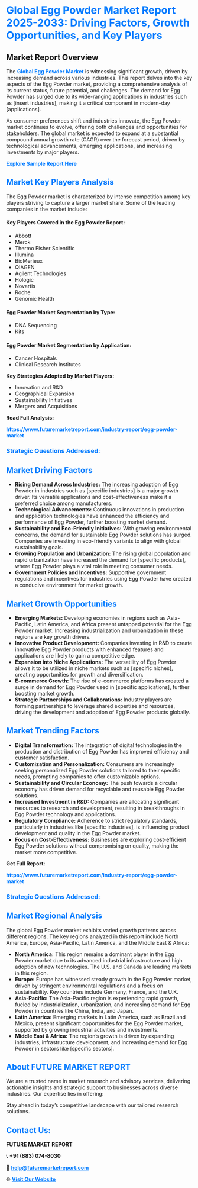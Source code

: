 <h1 style="color: #007BFF;">Global Egg Powder Market Report 2025-2033: Driving Factors, Growth Opportunities, and Key Players</h1>

<section id="overview">
<h2>Market Report Overview</h2>
<p>The <a href="https://www.futuremarketreport.com/industry-report/egg-powder-market" style="color: #007BFF; text-decoration: none;"><strong>Global Egg Powder Market</strong></a> is witnessing significant growth, driven by increasing demand across various industries. This report delves into the key aspects of the Egg Powder market, providing a comprehensive analysis of its current status, future potential, and challenges. The demand for Egg Powder has surged due to its wide-ranging applications in industries such as [insert industries], making it a critical component in modern-day [applications].</p>
<p>As consumer preferences shift and industries innovate, the Egg Powder market continues to evolve, offering both challenges and opportunities for stakeholders. The global market is expected to expand at a substantial compound annual growth rate (CAGR) over the forecast period, driven by technological advancements, emerging applications, and increasing investments by major players.</p>
</section>

<section id="overview">
<p><a href="https://www.futuremarketreport.com/request-sample/reportId=34504" style="color: #007BFF; text-decoration: none;"><strong>Explore Sample Report Here</strong></a></p>
</section>

<section id="key-players">
<h2 style="color: #007BFF;">Market Key Players Analysis</h2>
<p>The Egg Powder market is characterized by intense competition among key players striving to capture a larger market share. Some of the leading companies in the market include:</p>
<h4>Key Players Covered in the Egg Powder Report:</h4>
<ul><li>Abbott</li><li>Merck</li><li>Thermo Fisher Scientific</li><li>Illumina</li><li>BioMerieux</li><li>QIAGEN</li><li>Agilent Technologies</li><li>Hologic</li><li>Novartis</li><li>Roche</li><li>Genomic Health</li></ul>
<h4>Egg Powder Market Segmentation by Type:</h4>
<ul><li>DNA Sequencing</li><li>Kits</li></ul>

<h4>Egg Powder Market Segmentation by Application:</h4>
<ul><li>Cancer Hospitals</li><li>Clinical Research Institutes</li></ul>
<p><strong>Key Strategies Adopted by Market Players:</strong></p>
<ul>
<li>Innovation and R&D</li>
<li>Geographical Expansion</li>
<li>Sustainability Initiatives</li>
<li>Mergers and Acquisitions</li>
</ul>
</section>

<section>
<p><strong>Read Full Analysis: </strong></p><a href="https://www.futuremarketreport.com/industry-report/egg-powder-market" style="color: #007BFF; text-decoration: none;"><strong>https://www.futuremarketreport.com/industry-report/egg-powder-market</strong></a>
<h3 style="color: #007BFF;">Strategic Questions Addressed:</h3>
</section>

<section id="driving-factors">
<h2 style="color: #007BFF;">Market Driving Factors</h2>
<ul>
<li><strong>Rising Demand Across Industries:</strong> The increasing adoption of Egg Powder in industries such as [specific industries] is a major growth driver. Its versatile applications and cost-effectiveness make it a preferred choice among manufacturers.</li>
<li><strong>Technological Advancements:</strong> Continuous innovations in production and application technologies have enhanced the efficiency and performance of Egg Powder, further boosting market demand.</li>
<li><strong>Sustainability and Eco-Friendly Initiatives:</strong> With growing environmental concerns, the demand for sustainable Egg Powder solutions has surged. Companies are investing in eco-friendly variants to align with global sustainability goals.</li>
<li><strong>Growing Population and Urbanization:</strong> The rising global population and rapid urbanization have increased the demand for [specific products], where Egg Powder plays a vital role in meeting consumer needs.</li>
<li><strong>Government Policies and Incentives:</strong> Supportive government regulations and incentives for industries using Egg Powder have created a conducive environment for market growth.</li>
</ul>
</section>

<section id="growth-opportunities">
<h2 style="color: #007BFF;">Market Growth Opportunities</h2>
<ul>
<li><strong>Emerging Markets:</strong> Developing economies in regions such as Asia-Pacific, Latin America, and Africa present untapped potential for the Egg Powder market. Increasing industrialization and urbanization in these regions are key growth drivers.</li>
<li><strong>Innovative Product Development:</strong> Companies investing in R&D to create innovative Egg Powder products with enhanced features and applications are likely to gain a competitive edge.</li>
<li><strong>Expansion into Niche Applications:</strong> The versatility of Egg Powder allows it to be utilized in niche markets such as [specific niches], creating opportunities for growth and diversification.</li>
<li><strong>E-commerce Growth:</strong> The rise of e-commerce platforms has created a surge in demand for Egg Powder used in [specific applications], further boosting market growth.</li>
<li><strong>Strategic Partnerships and Collaborations:</strong> Industry players are forming partnerships to leverage shared expertise and resources, driving the development and adoption of Egg Powder products globally.</li>
</ul>
</section>

<section id="trending-factors">
<h2 style="color: #007BFF;">Market Trending Factors</h2>
<ul>
<li><strong>Digital Transformation:</strong> The integration of digital technologies in the production and distribution of Egg Powder has improved efficiency and customer satisfaction.</li>
<li><strong>Customization and Personalization:</strong> Consumers are increasingly seeking personalized Egg Powder solutions tailored to their specific needs, prompting companies to offer customizable options.</li>
<li><strong>Sustainability and Circular Economy:</strong> The push towards a circular economy has driven demand for recyclable and reusable Egg Powder solutions.</li>
<li><strong>Increased Investment in R&D:</strong> Companies are allocating significant resources to research and development, resulting in breakthroughs in Egg Powder technology and applications.</li>
<li><strong>Regulatory Compliance:</strong> Adherence to strict regulatory standards, particularly in industries like [specific industries], is influencing product development and quality in the Egg Powder market.</li>
<li><strong>Focus on Cost-Effectiveness:</strong> Businesses are exploring cost-efficient Egg Powder solutions without compromising on quality, making the market more competitive.</li>
</ul>
</section>

<section>
<p><strong>Get Full Report: </strong></p><a href="https://www.futuremarketreport.com/industry-report/egg-powder-market" style="color: #007BFF; text-decoration: none;"><strong>https://www.futuremarketreport.com/industry-report/egg-powder-market</strong></a>
<h3 style="color: #007BFF;">Strategic Questions Addressed:</h3>
</section>


<section id="regional-analysis">
<h2 style="color: #007BFF;">Market Regional Analysis</h2>
<p>The global Egg Powder market exhibits varied growth patterns across different regions. The key regions analyzed in this report include North America, Europe, Asia-Pacific, Latin America, and the Middle East & Africa:</p>
<ul>
<li><strong>North America:</strong> This region remains a dominant player in the Egg Powder market due to its advanced industrial infrastructure and high adoption of new technologies. The U.S. and Canada are leading markets in this region.</li>
<li><strong>Europe:</strong> Europe has witnessed steady growth in the Egg Powder market, driven by stringent environmental regulations and a focus on sustainability. Key countries include Germany, France, and the U.K.</li>
<li><strong>Asia-Pacific:</strong> The Asia-Pacific region is experiencing rapid growth, fueled by industrialization, urbanization, and increasing demand for Egg Powder in countries like China, India, and Japan.</li>
<li><strong>Latin America:</strong> Emerging markets in Latin America, such as Brazil and Mexico, present significant opportunities for the Egg Powder market, supported by growing industrial activities and investments.</li>
<li><strong>Middle East & Africa:</strong> The region’s growth is driven by expanding industries, infrastructure development, and increasing demand for Egg Powder in sectors like [specific sectors].</li>
</ul>
</section>

<footer>
<h2 style="color: #007BFF;">About FUTURE MARKET REPORT</h2>
<p>We are a trusted name in market research and advisory services, delivering actionable insights and strategic support to businesses across diverse industries. Our expertise lies in offering:</p>

<p>Stay ahead in today’s competitive landscape with our tailored research solutions.</p>

<h2 style="color: #007BFF;">Contact Us:</h2>
<p><strong>FUTURE MARKET REPORT</strong></p>
<p>📞 <strong>+91 (883) 074-8030</strong></p>
<p>📧 <strong><a href="mailto:help@futuremarketreport.com" style="color: #007BFF;">help@futuremarketreport.com</a></strong></p>
<p>🌐 <strong><a href="https://www.futuremarketreport.com/" style="color: #007BFF;">Visit Our Website</a></strong></p>
</footer>